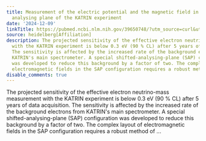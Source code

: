 ```yaml
---
title: Measurement of the electric potential and the magnetic field in the shifted
  analysing plane of the KATRIN experiment
date: '2024-12-09'
linkTitle: https://pubmed.ncbi.nlm.nih.gov/39650748/?utm_source=curl&utm_medium=rss&utm_campaign=pubmed-2&utm_content=1FakS-2QOkCT8HsMOQP1bCRQ4YzyumYOmxmF0moLsQ3dFB1E9V&fc=20220326224207&ff=20241209184155&v=2.18.0.post9+e462414
source: heidelberg[Affiliation]
description: The projected sensitivity of the effective electron neutrino-mass measurement
  with the KATRIN experiment is below 0.3 eV (90 % CL) after 5 years of data acquisition.
  The sensitivity is affected by the increased rate of the background electrons from
  KATRIN's main spectrometer. A special shifted-analysing-plane (SAP) configuration
  was developed to reduce this background by a factor of two. The complex layout of
  electromagnetic fields in the SAP configuration requires a robust method of ...
disable_comments: true
---
```

The projected sensitivity of the effective electron neutrino-mass measurement with the KATRIN experiment is below 0.3 eV (90 % CL) after 5 years of data acquisition. The sensitivity is affected by the increased rate of the background electrons from KATRIN's main spectrometer. A special shifted-analysing-plane (SAP) configuration was developed to reduce this background by a factor of two. The complex layout of electromagnetic fields in the SAP configuration requires a robust method of ...